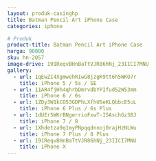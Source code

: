 ```yaml
---
layout: produk-casinghp
title: Batman Pencil Art iPhone Case
categories: iphone

# Produk
product-title: Batman Pencil Art iPhone Case
harga: 90000
sku: hn-2057
image-drive: 191ReqvBHnBaTtVJR86hNj_23IICI7MNU
gallery:
  - url: 1qEwZI4XgmwehRiwG8jzgK9tt6h5WKO7r
    title: iPhone 5 / 5s / SE
  - url: 11AR4fjHh4qhrbDmrvdbYPIfudS2W53mm
    title: iPhone 6 / 6s
  - url: 1ZDy3W1kCO53GDPhLXfhUSeKLQbbcE5uL
    title: iPhone 6 Plus / 6s Plus
  - url: 1dUErSWKrBNgerrioFxwT-I5AschGz3BJ
    title: iPhone 7 / 8
  - url: 1Xhdetza9q1myPNpqqdnnoj0rajHzNLWu
    title: iPhone 7 Plus / 8 Plus
  - url: 191ReqvBHnBaTtVJR86hNj_23IICI7MNU
    title: iPhone X
---
```

